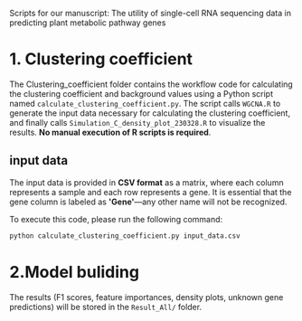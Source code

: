Scripts for our manuscript: The utility of single-cell RNA sequencing data in predicting plant metabolic pathway genes

# 1. Clustering coefficient
The Clustering_coefficient folder contains the workflow code for calculating the clustering coefficient and background values using a Python script named `calculate_clustering_coefficient.py`. The script calls `WGCNA.R` to generate the input data necessary for calculating the clustering coefficient, and finally calls `Simulation_C_density_plot_230328.R` to visualize the results. **No manual execution of R scripts is required**.

## input data
The input data is provided in **CSV format** as a matrix, where each column represents a sample and each row represents a gene. It is essential that the gene column is labeled as **'Gene'**—any other name will not be recognized.

To execute this code, please run the following command:
```bash
python calculate_clustering_coefficient.py input_data.csv
```

# 2.Model buliding


The results (F1 scores, feature importances, density plots, unknown gene predictions) will be stored in the `Result_All/` folder.